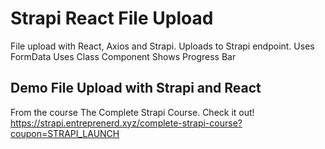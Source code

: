 # Strapi React File Upload

File upload with React, Axios and Strapi.
Uploads to Strapi endpoint.
Uses FormData
Uses Class Component
Shows Progress Bar

## Demo File Upload with Strapi and React

From the course The Complete Strapi Course. Check it out!
https://strapi.entreprenerd.xyz/complete-strapi-course?coupon=STRAPI_LAUNCH
